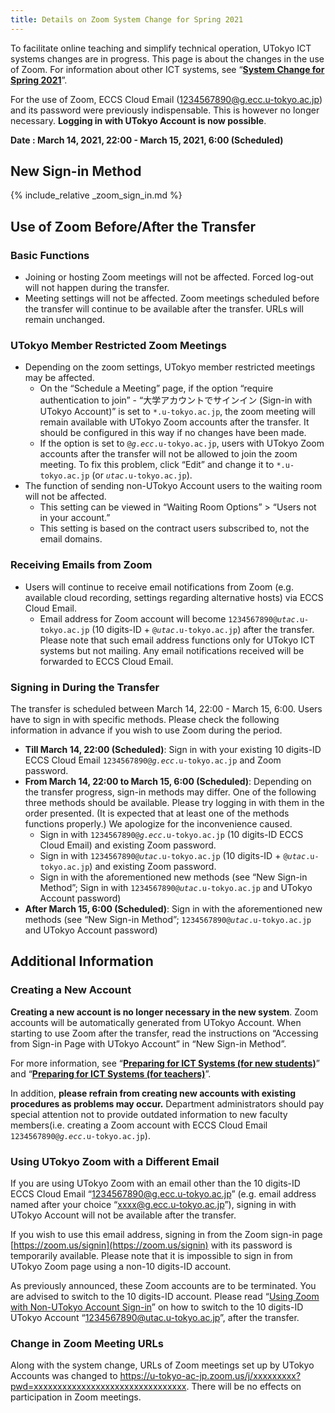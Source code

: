 ```yaml
---
title: Details on Zoom System Change for Spring 2021
---
```


To facilitate online teaching and simplify technical operation, UTokyo ICT systems changes are in progress. This page is about the changes in the use of Zoom. For information about other ICT systems, see “**[System Change for Spring 2021](/en/change2021s/)**”.

For the use of Zoom, ECCS Cloud Email (1234567890@g.ecc.u-tokyo.ac.jp) and its password were previously indispensable. This is however no longer necessary. **Logging in with UTokyo Account is now possible**.

**Date : March 14, 2021, 22:00 - March 15, 2021, 6:00 (Scheduled)**

## New Sign-in Method

{% include_relative _zoom_sign_in.md %}

## Use of Zoom Before/After the Transfer

### Basic Functions

- Joining or hosting Zoom meetings will not be affected. Forced log-out will not happen during the transfer.
- Meeting settings will not be affected. Zoom meetings scheduled before the transfer will continue to be available after the transfer. URLs will remain unchanged.

### UTokyo Member Restricted Zoom Meetings

- Depending on the zoom settings, UTokyo member restricted meetings may be affected.
    - On the “Schedule a Meeting” page, if the option “require authentication to join” - “大学アカウントでサインイン (Sign-in with UTokyo Account)” is set to `*.u-tokyo.ac.jp`, the zoom meeting will remain available with UTokyo Zoom accounts after the transfer. It should be configured in this way if no changes have been made.
    - If the option is set to <code>@<em>g.ecc</em>.u-tokyo.ac.jp</code>, users with UTokyo Zoom accounts after the transfer will not be allowed to join the zoom meeting. To fix this problem, click “Edit” and change it to `*.u-tokyo.ac.jp` (or <code><em>utac</em>.u-tokyo.ac.jp</code>).
- The function of sending non-UTokyo Account users to the waiting room will not be affected.
    - This setting can be viewed in “Waiting Room Options” > “Users not in your account.”
    - This setting is based on the contract users subscribed to, not the email domains.

### Receiving Emails from Zoom

- Users will continue to receive email notifications from Zoom (e.g. available cloud recording, settings regarding alternative hosts) via ECCS Cloud Email.
    - Email address for Zoom account will become <code>1234567890@<em>utac</em>.u-tokyo.ac.jp</code> (10 digits-ID + <code>@<em>utac</em>.u-tokyo.ac.jp</code>) after the transfer. Please note that such email address functions only for UTokyo ICT systems but not mailing. Any email notifications received will be forwarded to ECCS Cloud Email.

### Signing in During the Transfer

The transfer is scheduled between March 14, 22:00 - March 15, 6:00. Users have to sign in with specific methods. Please check the following information in advance if you wish to use Zoom during the period.

- **Till March 14, 22:00 (Scheduled)**: Sign in with your existing 10 digits-ID ECCS Cloud Email <code>1234567890@<em>g.ecc</em>.u-tokyo.ac.jp</code> and Zoom password.
- **From March 14, 22:00 to March 15, 6:00 (Scheduled)**: Depending on the transfer progress, sign-in methods may differ. One of the following three methods should be available. Please try logging in with them in the order presented. (It is expected that at least one of the methods functions properly.) We apologize for the inconvenience caused.
    - Sign in with <code>1234567890@<em>g.ecc</em>.u-tokyo.ac.jp</code> (10 digits-ID ECCS Cloud Email) and existing Zoom password.
    - Sign in with <code>1234567890@<em>utac</em>.u-tokyo.ac.jp</code> (10 digits-ID + <code>@<em>utac</em>.u-tokyo.ac.jp</code>) and existing Zoom password.
    - Sign in with the aforementioned new methods (see “New Sign-in Method”; Sign in with <code>1234567890@<em>utac</em>.u-tokyo.ac.jp</code> and UTokyo Account password)
-  **After March 15, 6:00 (Scheduled)**: Sign in with the aforementioned new methods (see “New Sign-in Method”; <code>1234567890@<em>utac</em>.u-tokyo.ac.jp</code> and UTokyo Account password)

## Additional Information

### Creating a New Account

**Creating a new account is no longer necessary in the new system**. Zoom accounts will be automatically generated from UTokyo Account. When starting to use Zoom after the transfer, read the instructions on “Accessing from Sign-in Page with UTokyo Account” in “New Sign-in Method”.

For more information, see “**[Preparing for ICT Systems (for new students)](/en/oc/)**” and “**[Preparing for ICT Systems (for teachers)](/en/faculty_members/)**”.

In addition, **please refrain from creating new accounts with existing procedures as problems may occur.** Department administrators should pay special attention not to provide outdated information to new faculty members(i.e. creating a Zoom account with ECCS Cloud Email <code>1234567890@<em>g.ecc</em>.u-tokyo.ac.jp</code>).

### Using UTokyo Zoom with a Different Email

If you are using UTokyo Zoom with an email other than the 10 digits-ID ECCS Cloud Email  “1234567890@g.ecc.u-tokyo.ac.jp” (e.g. email address named after your choice “xxxx@g.ecc.u-tokyo.ac.jp”), signing in with UTokyo Account will not be available after the transfer.

If you wish to use this email address, signing in from the Zoom sign-in page [https://zoom.us/signin](https://zoom.us/signin) with its password is temporarily available. Please note that it is impossible to sign in from UTokyo Zoom page using a non-10 digits-ID account.

As previously announced, these Zoom accounts are to be terminated. You are advised to switch to the 10 digits-ID account. Please read “[Using Zoom with Non-UTokyo Account Sign-in](/en/notice/zoom-address-new)” on how to switch to the 10 digits-ID UTokyo Account “1234567890@utac.u-tokyo.ac.jp”, after the transfer.

### Change in Zoom Meeting URLs

Along with the system change, URLs of Zoom meetings set up by UTokyo Accounts was changed to https://u-tokyo-ac-jp.zoom.us/j/xxxxxxxxx?pwd=xxxxxxxxxxxxxxxxxxxxxxxxxxxxxxxx. There will be no effects on participation in Zoom meetings.
